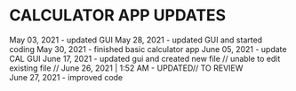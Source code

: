 # CALCULATOR APP UPDATES
May 03, 2021 - updated GUI
May 28, 2021 - updated GUI and started coding
May 30, 2021 - finished basic calculator app 
June 05, 2021 - update  CAL GUI 
June 17, 2021 - updated gui and created new file // unable to edit existing file //
June 26, 2021 | 1:52 AM - UPDATED// TO REVIEW   
June 27, 2021 - improved code 
